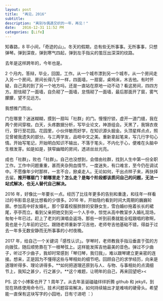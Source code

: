 ```yaml
---
layout: post
title:  "再见，2016"
subtitle: 
description: "离别与偶遇交织的一年，再见！"
date:   2016-12-31 11:52 PM
categories: [Life]
---
```


知春路，8 平小间，「奇迹的山」。冬天的假期，总有些无所事事。无所事事，只想弹琴。弹到深夜，弹到寒气四起，弹到左手指尖的茧压出深深的纹路。

去年是这样跨年的，今年也是。

2 个月内，答辩，毕业，回国，工作。从一个城市漂到另一个城市，从一个房间走入另一个房间。房间长得几乎一样，四面墙，一扇窗，桌椅床，木吉他。有时怀疑，自己真的到了另一个地方吗，还是一直站在原地一动不动？看这房间，四四方方。胆怯砌了一面墙，自负砌了一面墙，怠惰砌了一面墙，最后那面开了窗，雾气朦朦，望不见远方。 

我想推门而出。

门在哪里？迷迷糊糊，摸到一扇叫「社群」的门。慢慢拧锁，虚开一道门缝，我在两个房间穿梭。白天，头疼数据分析，写毕业论文，神游组会。天黑了，我锦衣夜行，穿行至花园。花园里，小伙伴敏而好学，在知识源头掘金。头顶星辉点点，照见曾被我遗失的部分。与三两学友，品咂中文之美。重新拿起笔来，写几行字句心情。开始写笔记，开始明白知识不输出，不落于笔头，不内化于心，便难在头脑中生根发芽。如是如是，狭窄幽暗的房间，透进丝丝光亮。

成也「社群」，败也「社群」。自己也没想到，会借由社群，找到人生中第一份全职工作。工作中问题重重，甚而夹杂狗血情节，一度迷失，有口难言，至今仍在调试中。不愿像年少时那样，一言不合，掀桌走人。无论如何，干出点样子来，再抉择去留。**推开哪扇门？朝哪里走？怎么走？是每个阶段都该质问自己的问题，无法一站式解决，也无人替代自己解决。**

2016 年，好像比一年要长一点。经历了比往年更多的告别和重逢，和往年一样看过的书影音总是比想看的少很多。2016 年，开始隐约看到时间大周期的巍巍轮廓。参加高中好友婚礼，那个穿着校服胖胖的安静女生，雪白婚纱拖着长长的裙尾，亭亭而立。看到父亲把她交到另一个人手中，惊觉从高中教室步入婚礼现场，匆匆十年已过。赶上了老刘的演唱会返场，那些一听到前奏就能全程跟唱的歌啊，竟也是十几年前的记忆。跟随老师重新学习吉他，老师夸吉他基础不错，得益于过去一年多无数安静而无所事事的小村夜晚。

2017 年，给自己一个关键词「感性认识」。学琴时，老师教我手指沿垂直于弦的方向拨弦，随后顺势靠在下一根琴弦上。这样能发挥吉他最美的音色。弹过不少曲子，听过不少曲子，我却时常感到「琴归琴，我归我」，难以跟琴建立更亲密的连接。想来，正是因为不懂得这些与琴相处的细节吧。回顾自己的求学经历，向来是道理听得多、理论讲得多。**如何把道理还原到与人、与物、与事相处的点滴细节上，我知之甚少，行之甚少。**这个难题，让明年的自己，再来回望吧\>\<

PS. 这个小博客也开了 1 周年了。从去年圣诞磕磕绊绊折腾 github 和 jekyll，到现在熟练使用命令行。技术问题容易解决，如何持续输出才是难啃的硬骨头。希望能一直保有这块写字的小园地，日有寸进吧 ：）

























  

